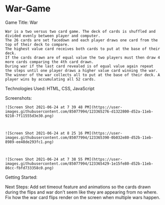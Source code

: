 # War-Game

Game Title: War

    War is a two versus two card game. The deck of cards is shuffled and divided evenly between player and computer.
    The 26 cards are set facedown and each player draws one card from the top of their deck to compare. 
    The highest value card receives both cards to put at the base of their deck. 
    If the cards drawn are of equal value the two players must then draw 4 more cards comparing the 4th card drawn. 
    During war if the last card revealed is of equal value again repeat the steps until one player draws a higher value card winning the war. 
    The winner of the war collects all to put at the base of their deck. A player wins by accumulating all 52 cards.

Technologies Used:
     HTML, CSS, JavaScript


Screenshots:

    ![Screen Shot 2021-06-24 at 7 39 48 PM](https://user-images.githubusercontent.com/85077994/123365276-d1322800-d52a-11eb-9210-7f11555d3e30.png)



    ![Screen Shot 2021-06-24 at 8 25 16 PM](https://user-images.githubusercontent.com/85077994/123365390-0b032e80-d52b-11eb-8989-ee48de293fc1.png)



    ![Screen Shot 2021-06-24 at 7 38 55 PM](https://user-images.githubusercontent.com/85077994/123365429-1e15fe80-d52b-11eb-86cc-fbfd733358c0.png)

Getting Started: 


Next Steps: Add set timeout feature and animations so the cards drawn during the flips and war don't seem like they are appearing from no where. Fix how the war card flips render on the screen when multiple wars happen.